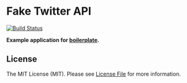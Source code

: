 # Fake Twitter API

[![Build Status](https://img.shields.io/travis/FriendsOfApi/fake-twitter-api.svg?style=flat-square)](https://travis-ci.org/FriendsOfApi/fake-twitter-api)

**Example application for [boilerplate](https://github.com/FriendsOfApi/boilerplate/).**


## License

The MIT License (MIT). Please see [License File](LICENSE) for more information.
